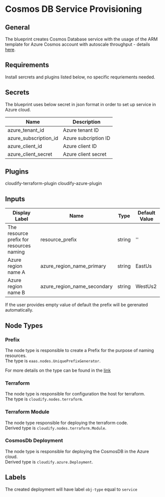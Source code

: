 # Cosmos DB Service Provisioning

## General

The blueprint creates Cosmos Database service with the usage of the ARM template for Azure Cosmos account with autoscale throughput - details [here](https://docs.microsoft.com/en-us/azure/cosmos-db/sql/manage-with-templates#create-sproc). 

## Requirements

Install sercrets and plugins listed below, no specific requriements needed. 

## Secrets

The blueprint uses below secret in json format in order to set up service in Azure cloud.

| Name                  | Description                                                                        |
| --------------------- | ---------------------------------------------------------------------------------- |
| azure_tenant_id       | Azure tenant ID                                                                    |
| azure_subscription_id | Azure subcription ID                                                               |
| azure_client_id       | Azure client ID                                                                    |
| azure_client_secret   | Azure client secret                                                                |


## Plugins

cloudify-terraform-plugin
cloudify-azure-plugin


## Inputs

| Display Label                            | Name                        | Type   | Default Value  |
| ---------------------------------------- | --------------------------- | ------ | -------------- |
| The resource prefix for resources naming | resource_prefix             | string | ''             |
| Azure region name A                      | azure_region_name_primary   | string | EastUs         |
| Azure region name B                      | azure_region_name_secondary | string | WestUs2        |

If the user provides empty value of default the prefix will be gerenated automatically.


## Node Types

### Prefix
The node type is responsible to create a Prefix for the purpose of naming resources.\
The type is `eaas.nodes.UniquePrefixGenerator`.

For more details on the type can be found in the [link](https://github.com/cloudify-community/eaas-example/blob/master/utils/custom_types.yaml)

### Terraform
The node type is responsible for configuration the host for terraform.\
The type is `cloudify.nodes.terraform`.

### Terraform Module
The node type responsible for deploying the terraform code.\
Derived type is `cloudify.nodes.terraform.Module`.

### CosmosDb Deployment
The node type is responsible for deploying the CosmosDB in the Azure cloud.\
Derived type is `cloudify.azure.Deployment`.


## Labels

The created deployment will have label `obj-type` equal to `service`